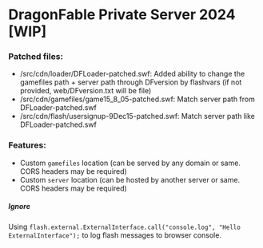 # DragonFable Private Server 2024 [WIP]

### Patched files:

- /src/cdn/loader/DFLoader-patched.swf: Added ability to change the gamefiles path + server path through DFversion by flashvars (if not provided, web/DFversion.txt will be file)
- /src/cdn/gamefiles/game15_8_05-patched.swf: Match server path from DFLoader-patched.swf
- /src/cdn/flash/usersignup-9Dec15-patched.swf: Match server path like DFLoader-patched.swf

### Features:

- Custom `gamefiles` location (can be served by any domain or same. CORS headers may be required)
- Custom `server` location (can be hosted by another server or same. CORS headers may be required)


##### Ignore

Using `flash.external.ExternalInterface.call("console.log", "Hello ExternalInterface");` to log flash messages to browser console.
